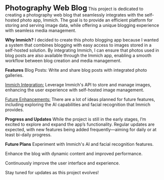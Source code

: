 <font size="5">**Photography Web Blog**</font>
This project is dedicated to creating a photography web blog that seamlessly integrates with the self-hosted photo app, Immich. The goal is to provide an efficient platform for storing and serving image data, while offering a unique blogging experience with seamless media management.

**Why Immich?**
I decided to create this photo blogging app because I wanted a system that combines blogging with easy access to images stored in a self-hosted solution. By integrating Immich, I can ensure that photos used in blog posts are also available through the Immich app, enabling a smooth workflow between blog creation and media management.

**Features**
Blog Posts: Write and share blog posts with integrated photo galleries.

<u>Immich Integration:</u> Leverage Immich's API to store and manage images, enhancing the user experience with self-hosted image management.

<u>Future Enhancements:</u> There are a lot of ideas planned for future features, including exploring the AI capabilities and facial recognition that Immich provides.

**Progress and Updates**
While the project is still in the early stages, I’m excited to explore and expand the app’s functionality. Regular updates are expected, with new features being added frequently—aiming for daily or at least bi-daily progress.

**Future Plans**
Experiment with Immich's AI and facial recognition features.

Enhance the blog with dynamic content and improved performance.

Continuously improve the user interface and experience.

Stay tuned for updates as this project evolves!
